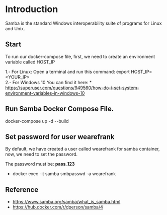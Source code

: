 # Introduction

Samba is the standard Windows interoperability suite of programs for Linux and Unix.

## Start

To run our docker-compose file, first, we need to create an environment variable called HOST_IP

1.- For Linux: 
  Open a terminal and run this command: export HOST_IP=<YOUR_IP> \
2.- For Windows 10
  You can find it here: * https://superuser.com/questions/949560/how-do-i-set-system-environment-variables-in-windows-10


## Run Samba Docker Compose File.
docker-compose up -d --build

## Set password for user wearefrank
By default, we have created a user called wearefrank for samba container, now, we need to set the password.

The password must be: **pass_123**

- docker exec -it samba smbpasswd -a wearefrank 

## Reference

* https://www.samba.org/samba/what_is_samba.html
* https://hub.docker.com/r/dperson/samba/4
